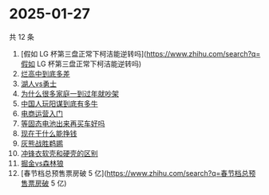 # 2025-01-27

共 12 条

<!-- BEGIN ZHIHUSEARCH -->
<!-- 最后更新时间 Mon Jan 27 2025 15:09:45 GMT+0800 (China Standard Time) -->
1. [假如 LG 杯第三盘正常下柯洁能逆转吗](https://www.zhihu.com/search?q=假如 LG 杯第三盘正常下柯洁能逆转吗)
1. [烂高中到底多差](https://www.zhihu.com/search?q=烂高中到底多差)
1. [湖人vs勇士](https://www.zhihu.com/search?q=湖人vs勇士)
1. [为什么很多家庭一到过年就吵架](https://www.zhihu.com/search?q=为什么很多家庭一到过年就吵架)
1. [中国人玩阳谋到底有多牛](https://www.zhihu.com/search?q=中国人玩阳谋到底有多牛)
1. [电商运营入门](https://www.zhihu.com/search?q=电商运营入门)
1. [等固态电池出来再买车好吗](https://www.zhihu.com/search?q=等固态电池出来再买车好吗)
1. [现在干什么能挣钱](https://www.zhihu.com/search?q=现在干什么能挣钱)
1. [灰熊战胜鹈鹕](https://www.zhihu.com/search?q=灰熊战胜鹈鹕)
1. [冲锋衣软壳和硬壳的区别](https://www.zhihu.com/search?q=冲锋衣软壳和硬壳的区别)
1. [掘金vs森林狼](https://www.zhihu.com/search?q=掘金vs森林狼)
1. [春节档总预售票房破 5 亿](https://www.zhihu.com/search?q=春节档总预售票房破 5 亿)
<!-- END ZHIHUSEARCH -->

